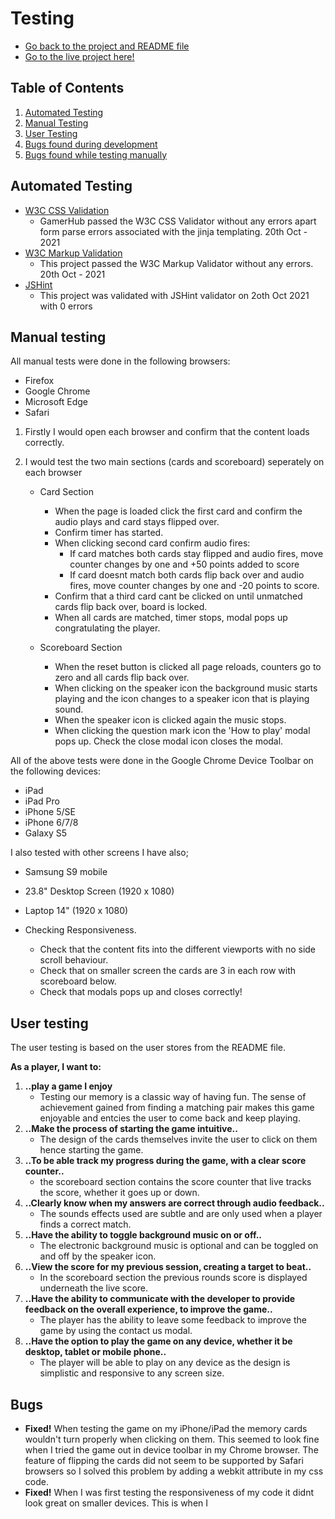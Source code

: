 # Testing

- [Go back to the project and README file](https://github.com/SamBurgess93/GamerHub)
- [Go to the live project here!](https://gamer-hub-sam.herokuapp.com/)

## Table of Contents
1. [Automated Testing](#automated-testing)
2. [Manual Testing](#manual-testing)
3. [User Testing](#user-testing)
4. [Bugs found during development](#bugs-found-during-development)
5. [Bugs found while testing manually](#bugs-found-while-testing-manually)

## Automated Testing
- [W3C CSS Validation](https://jigsaw.w3.org/css-validator/)
    - GamerHub passed the W3C CSS Validator without any errors apart form parse errors associated with the jinja templating. 20th Oct - 2021
- [W3C Markup Validation](https://validator.w3.org/)
    - This project passed the W3C Markup Validator without any errors. 20th Oct - 2021
- [JSHint](https://jshint.com/)
    - This project was validated with JSHint validator on 2oth Oct 2021 with 0 errors


## Manual testing
All manual tests were done in the following browsers:
- Firefox
- Google Chrome
- Microsoft Edge
- Safari 

1. Firstly I would open each browser and confirm that the content loads correctly.

2. I would test the two main sections (cards and scoreboard) seperately on each browser
    
    - Card Section 
        - When the page is loaded click the first card and confirm the audio plays and card stays flipped over.
        - Confirm timer has started.
        - When clicking second card confirm audio fires:
            - If card matches both cards stay flipped and audio fires, move counter changes by one and +50 points added to score
            - If card doesnt match both cards flip back over and audio fires, move counter changes by one and -20 points to score.
        - Confirm that a third card cant be clicked on until unmatched cards flip back over, board is locked.
        - When all cards are matched, timer stops, modal pops up congratulating the player.

    - Scoreboard Section 
        - When the reset button is clicked all page reloads, counters go to zero and all cards flip back over.
        - When clicking on the speaker icon the background music starts playing and the icon changes to a speaker icon that is playing sound. 
        - When the speaker icon is clicked again the music stops.
        - When clicking the question mark icon the 'How to play' modal pops up. Check the close modal icon closes the modal.

All of the above tests were done in the Google Chrome Device Toolbar on the following devices:

- iPad
- iPad Pro
- iPhone 5/SE
- iPhone 6/7/8
- Galaxy S5

I also tested with other screens I have also;

- Samsung S9 mobile
- 23.8" Desktop Screen (1920 x 1080)
- Laptop 14" (1920 x 1080)

- Checking Responsiveness.
    - Check that the content fits into the different viewports with no side scroll behaviour.
    - Check that on smaller screen the cards are 3 in each row with scoreboard below.
    - Check that modals pops up and closes correctly!

## User testing
The user testing is based on the user stores from the README file.

**As a player, I want to:**

1. **..play a game I enjoy**
    - Testing our memory is a classic way of having fun. The sense of achievement gained from finding a matching pair 
    makes this game enjoyable and entcies the user to come back and keep playing.
2. **..Make the process of starting the game intuitive..**
    - The design of the cards themselves invite the user to click on them hence starting the game.
3. **..To be able track my progress during the game, with a clear score counter..**
    - the scoreboard section contains the score counter that live tracks the score, whether it goes up or down.
4. **..Clearly know when my answers are correct through audio feedback..**
    - The sounds effects used are subtle and are only used when a player finds a correct match.
5. **..Have the ability to toggle background music on or off..**
    - The electronic background music is optional and can be toggled on and off by the speaker icon.
6. **..View the score for my previous session, creating a target to beat..**
    - In the scoreboard section the previous rounds score is displayed underneath the live score.
7. **..Have the ability to communicate with the developer to provide feedback on the overall experience, to improve the game..**
    - The player has the ability to leave some feedback to improve the game by using the contact us modal.
8. **..Have the option to play the game on any device, whether it be desktop, tablet or mobile phone..**
    - The player will be able to play on any device as the design is simplistic and responsive to any screen size.

## Bugs
* **Fixed!** When testing the game on my iPhone/iPad the memory cards wouldn't turn properly when clicking on them. 
This seemed to look fine when I tried the game out in device toolbar in my Chrome browser. 
The feature of flipping the cards did not seem to be supported by Safari browsers so I solved this problem by 
adding a webkit attribute in my css code.
* **Fixed!** When I was first testing the responsiveness of my code it didnt look great on smaller devices. This is when I 